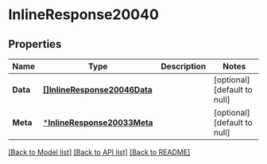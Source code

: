 # InlineResponse20040

## Properties
Name | Type | Description | Notes
------------ | ------------- | ------------- | -------------
**Data** | [**[]InlineResponse20046Data**](inline_response_200_46_data.md) |  | [optional] [default to null]
**Meta** | [***InlineResponse20033Meta**](inline_response_200_33_meta.md) |  | [optional] [default to null]

[[Back to Model list]](../README.md#documentation-for-models) [[Back to API list]](../README.md#documentation-for-api-endpoints) [[Back to README]](../README.md)

